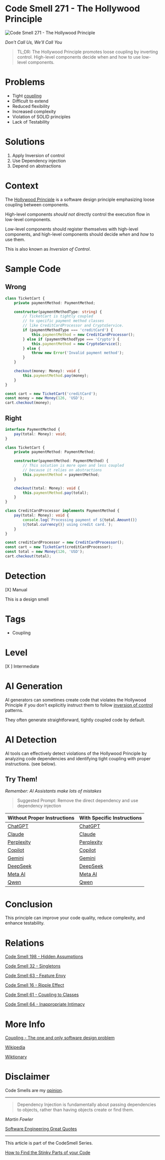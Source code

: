 # Code Smell 271 - The Hollywood Principle

![Code Smell 271 - The Hollywood Principle](Code%20Smell%20271%20-%20The%20Hollywood%20Principle.jpg)

*Don't Call Us, We'll Call You*

> TL;DR: The Hollywood Principle promotes loose coupling by inverting control. High-level components decide when and how to use low-level components.

# Problems

- Tight [coupling](https://github.com/mcsee/Software-Design-Articles/tree/main/Articles/Theory/Coupling%20-%20The%20one%20and%20only%20software%20design%20problem/readme.md)
- Difficult to extend
- Reduced flexibility
- Increased complexity
- Violation of SOLID principles
- Lack of Testability

# Solutions

1. Apply Inversion of control
2. Use Dependency injection
3. Depend on abstractions

# Context

The [Hollywood Principle](https://en.wiktionary.org/wiki/Hollywood_principle) is a software design principle emphasizing loose coupling between components. 

High-level components *should not* directly control the execution flow in low-level components. 

Low-level components should register themselves with high-level components, and high-level components should decide *when* and *how* to use them.

This is also known as *Inversion of Control*.

# Sample Code

## Wrong

<!-- [Gist Url](https://gist.github.com/mcsee/d925b228b08c4772a5ac7aac291221af) -->

```typescript
class TicketCart {
    private paymentMethod: PaymentMethod;

    constructor(paymentMethodType: string) {
        // TicketCart is tightly coupled
        // to specific payment method classes 
        // like CreditCardProcessor and CryptoService.  
        if (paymentMethodType === 'creditCard') {
            this.paymentMethod = new CreditCardProcessor();
        } else if (paymentMethodType === 'Crypto') {
            this.paymentMethod = new CryptoService();
        } else {
            throw new Error('Invalid payment method');
        }
    }

    checkout(money: Money): void {
        this.paymentMethod.pay(money);
    }
}

const cart = new TicketCart('creditCard');
const money = new Money(126, 'USD');
cart.checkout(money);
```

## Right

<!-- [Gist Url](https://gist.github.com/mcsee/8b20655d72060014443b93b8a4578ca8) -->

```typescript
interface PaymentMethod {
    pay(total: Money): void;
}

class TicketCart {
    private paymentMethod: PaymentMethod;

    constructor(paymentMethod: PaymentMethod) {
        // This solution is more open and less coupled
        // because it relies on abstractions
        this.paymentMethod = paymentMethod;
    }

    checkout(total: Money): void {
        this.paymentMethod.pay(total);
    }
}

class CreditCardProcessor implements PaymentMethod {
    pay(total: Money): void {
        console.log(`Processing payment of ${total.Amount()} 
        ${total.currency()} using credit card.`);
    }
}

const creditCardProcessor = new CreditCardProcessor();
const cart = new TicketCart(creditCardProcessor);
const total = new Money(126, 'USD');
cart.checkout(total);
```

# Detection

[X] Manual

This is a design smell
 
# Tags

- Coupling

# Level

[X ] Intermediate

# AI Generation

AI generators can sometimes create code that violates the Hollywood Principle if you don't explicitly instruct them to follow [inversion of control](https://en.wikipedia.org/wiki/Inversion_of_control) patterns. 

They often generate straightforward, tightly coupled code by default.

# AI Detection

AI tools can effectively detect violations of the Hollywood Principle by analyzing code dependencies and identifying tight coupling with proper instructions. (see below).

## Try Them!

*Remember: AI Assistants make lots of mistakes*

> Suggested Prompt: Remove the direct dependency and use dependency injection

| Without Proper Instructions    | With Specific Instructions |
| -------- | ------- |
| [ChatGPT](https://chat.openai.com/?q=Correct+and+explain+this+code%3A+%60%60%60typescript%0D%0Aclass+TicketCart+%7B%0D%0A++++private+paymentMethod%3A+PaymentMethod%3B%0D%0A%0D%0A++++constructor%28paymentMethodType%3A+string%29+%7B%0D%0A++++++++%2F%2F+TicketCart+is+tightly+coupled%0D%0A++++++++%2F%2F+to+specific+payment+method+classes+%0D%0A++++++++%2F%2F+like+CreditCardProcessor+and+CryptoService.++%0D%0A++++++++if+%28paymentMethodType+%3D%3D%3D+%27creditCard%27%29+%7B%0D%0A++++++++++++this.paymentMethod+%3D+new+CreditCardProcessor%28%29%3B%0D%0A++++++++%7D+else+if+%28paymentMethodType+%3D%3D%3D+%27Crypto%27%29+%7B%0D%0A++++++++++++this.paymentMethod+%3D+new+CryptoService%28%29%3B%0D%0A++++++++%7D+else+%7B%0D%0A++++++++++++throw+new+Error%28%27Invalid+payment+method%27%29%3B%0D%0A++++++++%7D%0D%0A++++%7D%0D%0A%0D%0A++++checkout%28money%3A+Money%29%3A+void+%7B%0D%0A++++++++this.paymentMethod.pay%28money%29%3B%0D%0A++++%7D%0D%0A%7D%0D%0A%0D%0Aconst+cart+%3D+new+TicketCart%28%27creditCard%27%29%3B%0D%0Aconst+money+%3D+new+Money%28126%2C+%27USD%27%29%3B%0D%0Acart.checkout%28money%29%3B%0D%0A%60%60%60) | [ChatGPT](https://chat.openai.com/?q=Remove+the+direct+dependency+and+use+dependency+injection%3A+%60%60%60typescript%0D%0Aclass+TicketCart+%7B%0D%0A++++private+paymentMethod%3A+PaymentMethod%3B%0D%0A%0D%0A++++constructor%28paymentMethodType%3A+string%29+%7B%0D%0A++++++++%2F%2F+TicketCart+is+tightly+coupled%0D%0A++++++++%2F%2F+to+specific+payment+method+classes+%0D%0A++++++++%2F%2F+like+CreditCardProcessor+and+CryptoService.++%0D%0A++++++++if+%28paymentMethodType+%3D%3D%3D+%27creditCard%27%29+%7B%0D%0A++++++++++++this.paymentMethod+%3D+new+CreditCardProcessor%28%29%3B%0D%0A++++++++%7D+else+if+%28paymentMethodType+%3D%3D%3D+%27Crypto%27%29+%7B%0D%0A++++++++++++this.paymentMethod+%3D+new+CryptoService%28%29%3B%0D%0A++++++++%7D+else+%7B%0D%0A++++++++++++throw+new+Error%28%27Invalid+payment+method%27%29%3B%0D%0A++++++++%7D%0D%0A++++%7D%0D%0A%0D%0A++++checkout%28money%3A+Money%29%3A+void+%7B%0D%0A++++++++this.paymentMethod.pay%28money%29%3B%0D%0A++++%7D%0D%0A%7D%0D%0A%0D%0Aconst+cart+%3D+new+TicketCart%28%27creditCard%27%29%3B%0D%0Aconst+money+%3D+new+Money%28126%2C+%27USD%27%29%3B%0D%0Acart.checkout%28money%29%3B%0D%0A%60%60%60) |
| [Claude](https://claude.ai/new?q=Correct+and+explain+this+code%3A+%60%60%60typescript%0D%0Aclass+TicketCart+%7B%0D%0A++++private+paymentMethod%3A+PaymentMethod%3B%0D%0A%0D%0A++++constructor%28paymentMethodType%3A+string%29+%7B%0D%0A++++++++%2F%2F+TicketCart+is+tightly+coupled%0D%0A++++++++%2F%2F+to+specific+payment+method+classes+%0D%0A++++++++%2F%2F+like+CreditCardProcessor+and+CryptoService.++%0D%0A++++++++if+%28paymentMethodType+%3D%3D%3D+%27creditCard%27%29+%7B%0D%0A++++++++++++this.paymentMethod+%3D+new+CreditCardProcessor%28%29%3B%0D%0A++++++++%7D+else+if+%28paymentMethodType+%3D%3D%3D+%27Crypto%27%29+%7B%0D%0A++++++++++++this.paymentMethod+%3D+new+CryptoService%28%29%3B%0D%0A++++++++%7D+else+%7B%0D%0A++++++++++++throw+new+Error%28%27Invalid+payment+method%27%29%3B%0D%0A++++++++%7D%0D%0A++++%7D%0D%0A%0D%0A++++checkout%28money%3A+Money%29%3A+void+%7B%0D%0A++++++++this.paymentMethod.pay%28money%29%3B%0D%0A++++%7D%0D%0A%7D%0D%0A%0D%0Aconst+cart+%3D+new+TicketCart%28%27creditCard%27%29%3B%0D%0Aconst+money+%3D+new+Money%28126%2C+%27USD%27%29%3B%0D%0Acart.checkout%28money%29%3B%0D%0A%60%60%60) | [Claude](https://claude.ai/new?q=Remove+the+direct+dependency+and+use+dependency+injection%3A+%60%60%60typescript%0D%0Aclass+TicketCart+%7B%0D%0A++++private+paymentMethod%3A+PaymentMethod%3B%0D%0A%0D%0A++++constructor%28paymentMethodType%3A+string%29+%7B%0D%0A++++++++%2F%2F+TicketCart+is+tightly+coupled%0D%0A++++++++%2F%2F+to+specific+payment+method+classes+%0D%0A++++++++%2F%2F+like+CreditCardProcessor+and+CryptoService.++%0D%0A++++++++if+%28paymentMethodType+%3D%3D%3D+%27creditCard%27%29+%7B%0D%0A++++++++++++this.paymentMethod+%3D+new+CreditCardProcessor%28%29%3B%0D%0A++++++++%7D+else+if+%28paymentMethodType+%3D%3D%3D+%27Crypto%27%29+%7B%0D%0A++++++++++++this.paymentMethod+%3D+new+CryptoService%28%29%3B%0D%0A++++++++%7D+else+%7B%0D%0A++++++++++++throw+new+Error%28%27Invalid+payment+method%27%29%3B%0D%0A++++++++%7D%0D%0A++++%7D%0D%0A%0D%0A++++checkout%28money%3A+Money%29%3A+void+%7B%0D%0A++++++++this.paymentMethod.pay%28money%29%3B%0D%0A++++%7D%0D%0A%7D%0D%0A%0D%0Aconst+cart+%3D+new+TicketCart%28%27creditCard%27%29%3B%0D%0Aconst+money+%3D+new+Money%28126%2C+%27USD%27%29%3B%0D%0Acart.checkout%28money%29%3B%0D%0A%60%60%60) |
| [Perplexity](https://www.perplexity.ai/?q=Correct+and+explain+this+code%3A+%60%60%60typescript%0D%0Aclass+TicketCart+%7B%0D%0A++++private+paymentMethod%3A+PaymentMethod%3B%0D%0A%0D%0A++++constructor%28paymentMethodType%3A+string%29+%7B%0D%0A++++++++%2F%2F+TicketCart+is+tightly+coupled%0D%0A++++++++%2F%2F+to+specific+payment+method+classes+%0D%0A++++++++%2F%2F+like+CreditCardProcessor+and+CryptoService.++%0D%0A++++++++if+%28paymentMethodType+%3D%3D%3D+%27creditCard%27%29+%7B%0D%0A++++++++++++this.paymentMethod+%3D+new+CreditCardProcessor%28%29%3B%0D%0A++++++++%7D+else+if+%28paymentMethodType+%3D%3D%3D+%27Crypto%27%29+%7B%0D%0A++++++++++++this.paymentMethod+%3D+new+CryptoService%28%29%3B%0D%0A++++++++%7D+else+%7B%0D%0A++++++++++++throw+new+Error%28%27Invalid+payment+method%27%29%3B%0D%0A++++++++%7D%0D%0A++++%7D%0D%0A%0D%0A++++checkout%28money%3A+Money%29%3A+void+%7B%0D%0A++++++++this.paymentMethod.pay%28money%29%3B%0D%0A++++%7D%0D%0A%7D%0D%0A%0D%0Aconst+cart+%3D+new+TicketCart%28%27creditCard%27%29%3B%0D%0Aconst+money+%3D+new+Money%28126%2C+%27USD%27%29%3B%0D%0Acart.checkout%28money%29%3B%0D%0A%60%60%60) | [Perplexity](https://www.perplexity.ai/?q=Remove+the+direct+dependency+and+use+dependency+injection%3A+%60%60%60typescript%0D%0Aclass+TicketCart+%7B%0D%0A++++private+paymentMethod%3A+PaymentMethod%3B%0D%0A%0D%0A++++constructor%28paymentMethodType%3A+string%29+%7B%0D%0A++++++++%2F%2F+TicketCart+is+tightly+coupled%0D%0A++++++++%2F%2F+to+specific+payment+method+classes+%0D%0A++++++++%2F%2F+like+CreditCardProcessor+and+CryptoService.++%0D%0A++++++++if+%28paymentMethodType+%3D%3D%3D+%27creditCard%27%29+%7B%0D%0A++++++++++++this.paymentMethod+%3D+new+CreditCardProcessor%28%29%3B%0D%0A++++++++%7D+else+if+%28paymentMethodType+%3D%3D%3D+%27Crypto%27%29+%7B%0D%0A++++++++++++this.paymentMethod+%3D+new+CryptoService%28%29%3B%0D%0A++++++++%7D+else+%7B%0D%0A++++++++++++throw+new+Error%28%27Invalid+payment+method%27%29%3B%0D%0A++++++++%7D%0D%0A++++%7D%0D%0A%0D%0A++++checkout%28money%3A+Money%29%3A+void+%7B%0D%0A++++++++this.paymentMethod.pay%28money%29%3B%0D%0A++++%7D%0D%0A%7D%0D%0A%0D%0Aconst+cart+%3D+new+TicketCart%28%27creditCard%27%29%3B%0D%0Aconst+money+%3D+new+Money%28126%2C+%27USD%27%29%3B%0D%0Acart.checkout%28money%29%3B%0D%0A%60%60%60) |
| [Copilot](https://www.bing.com/chat?showconv=1&sendquery=1&q=Correct+and+explain+this+code%3A+%60%60%60typescript%0D%0Aclass+TicketCart+%7B%0D%0A++++private+paymentMethod%3A+PaymentMethod%3B%0D%0A%0D%0A++++constructor%28paymentMethodType%3A+string%29+%7B%0D%0A++++++++%2F%2F+TicketCart+is+tightly+coupled%0D%0A++++++++%2F%2F+to+specific+payment+method+classes+%0D%0A++++++++%2F%2F+like+CreditCardProcessor+and+CryptoService.++%0D%0A++++++++if+%28paymentMethodType+%3D%3D%3D+%27creditCard%27%29+%7B%0D%0A++++++++++++this.paymentMethod+%3D+new+CreditCardProcessor%28%29%3B%0D%0A++++++++%7D+else+if+%28paymentMethodType+%3D%3D%3D+%27Crypto%27%29+%7B%0D%0A++++++++++++this.paymentMethod+%3D+new+CryptoService%28%29%3B%0D%0A++++++++%7D+else+%7B%0D%0A++++++++++++throw+new+Error%28%27Invalid+payment+method%27%29%3B%0D%0A++++++++%7D%0D%0A++++%7D%0D%0A%0D%0A++++checkout%28money%3A+Money%29%3A+void+%7B%0D%0A++++++++this.paymentMethod.pay%28money%29%3B%0D%0A++++%7D%0D%0A%7D%0D%0A%0D%0Aconst+cart+%3D+new+TicketCart%28%27creditCard%27%29%3B%0D%0Aconst+money+%3D+new+Money%28126%2C+%27USD%27%29%3B%0D%0Acart.checkout%28money%29%3B%0D%0A%60%60%60) | [Copilot](https://www.bing.com/chat?showconv=1&sendquery=1&q=Remove+the+direct+dependency+and+use+dependency+injection%3A+%60%60%60typescript%0D%0Aclass+TicketCart+%7B%0D%0A++++private+paymentMethod%3A+PaymentMethod%3B%0D%0A%0D%0A++++constructor%28paymentMethodType%3A+string%29+%7B%0D%0A++++++++%2F%2F+TicketCart+is+tightly+coupled%0D%0A++++++++%2F%2F+to+specific+payment+method+classes+%0D%0A++++++++%2F%2F+like+CreditCardProcessor+and+CryptoService.++%0D%0A++++++++if+%28paymentMethodType+%3D%3D%3D+%27creditCard%27%29+%7B%0D%0A++++++++++++this.paymentMethod+%3D+new+CreditCardProcessor%28%29%3B%0D%0A++++++++%7D+else+if+%28paymentMethodType+%3D%3D%3D+%27Crypto%27%29+%7B%0D%0A++++++++++++this.paymentMethod+%3D+new+CryptoService%28%29%3B%0D%0A++++++++%7D+else+%7B%0D%0A++++++++++++throw+new+Error%28%27Invalid+payment+method%27%29%3B%0D%0A++++++++%7D%0D%0A++++%7D%0D%0A%0D%0A++++checkout%28money%3A+Money%29%3A+void+%7B%0D%0A++++++++this.paymentMethod.pay%28money%29%3B%0D%0A++++%7D%0D%0A%7D%0D%0A%0D%0Aconst+cart+%3D+new+TicketCart%28%27creditCard%27%29%3B%0D%0Aconst+money+%3D+new+Money%28126%2C+%27USD%27%29%3B%0D%0Acart.checkout%28money%29%3B%0D%0A%60%60%60) |
| [Gemini](https://gemini.google.com/) | [Gemini](https://gemini.google.com/) | 
| [DeepSeek](https://chat.deepseek.com/) | [DeepSeek](https://chat.deepseek.com/) | 
| [Meta AI](https://www.meta.ai/chat) | [Meta AI](https://www.meta.ai/) | 
| [Qwen](https://chat.qwen.ai) | [Qwen](https://chat.qwen.ai) | 

# Conclusion

This principle can improve your code quality, reduce complexity, and enhance testability.

# Relations

[Code Smell 198 - Hidden Assumptions](https://github.com/mcsee/Software-Design-Articles/tree/main/Articles/Code%20Smells/Code%20Smell%20198%20-%20Hidden%20Assumptions/readme.md)

[Code Smell 32 - Singletons](https://github.com/mcsee/Software-Design-Articles/tree/main/Articles/Code%20Smells/Code%20Smell%2032%20-%20Singletons/readme.md)

[Code Smell 63 - Feature Envy](https://github.com/mcsee/Software-Design-Articles/tree/main/Articles/Code%20Smells/Code%20Smell%2063%20-%20Feature%20Envy/readme.md)

[Code Smell 16 - Ripple Effect](https://github.com/mcsee/Software-Design-Articles/tree/main/Articles/Code%20Smells/Code%20Smell%2016%20-%20Ripple%20Effect/readme.md)

[Code Smell 61 - Coupling to Classes](https://github.com/mcsee/Software-Design-Articles/tree/main/Articles/Code%20Smells/Code%20Smell%2061%20-%20Coupling%20to%20Classes/readme.md)

[Code Smell 64 - Inappropriate Intimacy](https://github.com/mcsee/Software-Design-Articles/tree/main/Articles/Code%20Smells/Code%20Smell%2064%20-%20Inappropriate%20Intimacy/readme.md)

# More Info

[Coupling - The one and only software design problem](https://github.com/mcsee/Software-Design-Articles/tree/main/Articles/Theory/Coupling%20-%20The%20one%20and%20only%20software%20design%20problem/readme.md)

[Wikipedia](https://en.wikipedia.org/wiki/Inversion_of_control)

[Wiktionary](https://en.wiktionary.org/wiki/Hollywood_principle)

# Disclaimer

Code Smells are my [opinion](https://github.com/mcsee/Software-Design-Articles/tree/main/Articles/Blogging/I%20Wrote%20More%20than%2090%20Articles%20on%202021%20Here%20is%20What%20I%20Learned/readme.md).
  
* * *

> Dependency Injection is fundamentally about passing dependencies to objects, rather than having objects create or find them.

_Martin Fowler_
 
[Software Engineering Great Quotes](https://github.com/mcsee/Software-Design-Articles/tree/main/Articles/Quotes/Software%20Engineering%20Great%20Quotes/readme.md)

* * *

This article is part of the CodeSmell Series.

[How to Find the Stinky Parts of your Code](https://github.com/mcsee/Software-Design-Articles/tree/main/Articles/Code%20Smells/How%20to%20Find%20the%20Stinky%20parts%20of%20your%20Code/readme.md)